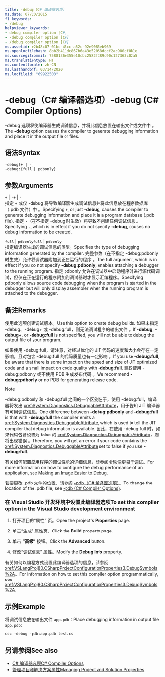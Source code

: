 ```yaml
---
title: -debug（C# 编译器选项）
ms.date: 07/20/2015
f1_keywords:
- /debug
helpviewer_keywords:
- debug compiler option [C#]
- -debug compiler option [C#]
- /debug compiler option [C#]
ms.assetid: e2b48c07-01bc-45cc-a52c-92e9085eb969
ms.openlocfilehash: 8bb2b411dc867b6a43e52058dccf2ac980cf0b1e
ms.sourcegitcommit: 7588136e355e10cbc2582f389c90c127363c02a5
ms.translationtype: HT
ms.contentlocale: zh-CN
ms.lasthandoff: 03/14/2020
ms.locfileid: "69922503"
---
```

# <a name="-debug-c-compiler-options"></a><span data-ttu-id="1a103-102">-debug（C# 编译器选项）</span><span class="sxs-lookup"><span data-stu-id="1a103-102">-debug (C# Compiler Options)</span></span>
<span data-ttu-id="1a103-103">-debug 选项将使编译器生成调试信息，并将此信息放置在输出文件或文件中  。</span><span class="sxs-lookup"><span data-stu-id="1a103-103">The **-debug** option causes the compiler to generate debugging information and place it in the output file or files.</span></span>  
  
## <a name="syntax"></a><span data-ttu-id="1a103-104">语法</span><span class="sxs-lookup"><span data-stu-id="1a103-104">Syntax</span></span>  
  
```console  
-debug[+ | -]  
-debug:{full | pdbonly}  
```  
  
## <a name="arguments"></a><span data-ttu-id="1a103-105">参数</span><span class="sxs-lookup"><span data-stu-id="1a103-105">Arguments</span></span>  
 <span data-ttu-id="1a103-106">`+` &#124; `-`</span><span class="sxs-lookup"><span data-stu-id="1a103-106">`+` &#124; `-`</span></span>  
 <span data-ttu-id="1a103-107">指定 `+` 或仅 -debug 将导致编译器生成调试信息并将此信息放在程序数据库（.pdb 文件）中  。</span><span class="sxs-lookup"><span data-stu-id="1a103-107">Specifying `+`, or just **-debug**, causes the compiler to generate debugging information and place it in a program database (.pdb file).</span></span> <span data-ttu-id="1a103-108">指定 `-`（在不指定 -debug 时生效）将导致不创建任何调试信息  。</span><span class="sxs-lookup"><span data-stu-id="1a103-108">Specifying `-`, which is in effect if you do not specify **-debug**, causes no debug information to be created.</span></span>  
  
 <span data-ttu-id="1a103-109">`full` &#124; `pdbonly`</span><span class="sxs-lookup"><span data-stu-id="1a103-109">`full` &#124; `pdbonly`</span></span>  
 <span data-ttu-id="1a103-110">指定编译器生成的调试信息的类型。</span><span class="sxs-lookup"><span data-stu-id="1a103-110">Specifies the type of debugging information generated by the compiler.</span></span> <span data-ttu-id="1a103-111">完整参数（在不指定 -debug:pdbonly 时生效）允许将调试器附加到正在运行的程序  。</span><span class="sxs-lookup"><span data-stu-id="1a103-111">The full argument, which is in effect if you do not specify **-debug:pdbonly**, enables attaching a debugger to the running program.</span></span> <span data-ttu-id="1a103-112">指定 pdbonly 允许在调试器中启动程序时进行源代码调试，但仅在正在运行的程序附加到调试器时才显示汇编程序。</span><span class="sxs-lookup"><span data-stu-id="1a103-112">Specifying pdbonly allows source code debugging when the program is started in the debugger but will only display assembler when the running program is attached to the debugger.</span></span>  
  
## <a name="remarks"></a><span data-ttu-id="1a103-113">备注</span><span class="sxs-lookup"><span data-stu-id="1a103-113">Remarks</span></span>  
 <span data-ttu-id="1a103-114">使用此选项创建调试版本。</span><span class="sxs-lookup"><span data-stu-id="1a103-114">Use this option to create debug builds.</span></span> <span data-ttu-id="1a103-115">如果未指定 -debug、-debug+ 或 -debug:full，则无法调试程序的输出文件    。</span><span class="sxs-lookup"><span data-stu-id="1a103-115">If **-debug**, **-debug+**, or **-debug:full** is not specified, you will not be able to debug the output file of your program.</span></span>  
  
 <span data-ttu-id="1a103-116">如果使用 -debug:full，请注意，对经过优化的 JIT 代码的速度和大小会存在一定影响，且对包含 -debug:full 的代码质量也有一定影响   。</span><span class="sxs-lookup"><span data-stu-id="1a103-116">If you use **-debug:full**, be aware that there is some impact on the speed and size of JIT optimized code and a small impact on code quality with **-debug:full**.</span></span> <span data-ttu-id="1a103-117">建议使用 -debug:pdbonly 或不使用 PDB 生成发布代码  。</span><span class="sxs-lookup"><span data-stu-id="1a103-117">We recommend **-debug:pdbonly** or no PDB for generating release code.</span></span>  
  
> [!NOTE]
> <span data-ttu-id="1a103-118">-debug:pdbonly 和 -debug:full 之间的一个区别在于，使用 -debug:full，编译器将发出 <xref:System.Diagnostics.DebuggableAttribute>，用于告知 JIT 编译器有可用调试信息。</span><span class="sxs-lookup"><span data-stu-id="1a103-118">One difference between **-debug:pdbonly** and **-debug:full** is that with **-debug:full** the compiler emits a <xref:System.Diagnostics.DebuggableAttribute>, which is used to tell the JIT compiler that debug information is available.</span></span> <span data-ttu-id="1a103-119">因此，在使用 -debug:full 时，如果代码包含设置为 false 的 <xref:System.Diagnostics.DebuggableAttribute>，则将出现错误  。</span><span class="sxs-lookup"><span data-stu-id="1a103-119">Therefore, you will get an error if your code contains the <xref:System.Diagnostics.DebuggableAttribute> set to false if you use **-debug:full**.</span></span>  
  
 <span data-ttu-id="1a103-120">有关如何配置应用程序的调试性能的详细信息，请参阅[令映像更易于调试](../../../framework/debug-trace-profile/making-an-image-easier-to-debug.md)。</span><span class="sxs-lookup"><span data-stu-id="1a103-120">For more information on how to configure the debug performance of an application, see [Making an Image Easier to Debug](../../../framework/debug-trace-profile/making-an-image-easier-to-debug.md).</span></span>  
  
 <span data-ttu-id="1a103-121">若要更改 .pdb 文件的位置，请参阅 [-pdb（C# 编译器选项）](./pdb-compiler-option.md)。</span><span class="sxs-lookup"><span data-stu-id="1a103-121">To change the location of the .pdb file, see [-pdb (C# Compiler Options)](./pdb-compiler-option.md).</span></span>  
  
### <a name="to-set-this-compiler-option-in-the-visual-studio-development-environment"></a><span data-ttu-id="1a103-122">在 Visual Studio 开发环境中设置此编译器选项</span><span class="sxs-lookup"><span data-stu-id="1a103-122">To set this compiler option in the Visual Studio development environment</span></span>  
  
1. <span data-ttu-id="1a103-123">打开项目的“属性”  页。</span><span class="sxs-lookup"><span data-stu-id="1a103-123">Open the project's **Properties** page.</span></span>  
  
2. <span data-ttu-id="1a103-124">单击“生成”  属性页。</span><span class="sxs-lookup"><span data-stu-id="1a103-124">Click the **Build** property page.</span></span>  
  
3. <span data-ttu-id="1a103-125">单击 **“高级”** 按钮。</span><span class="sxs-lookup"><span data-stu-id="1a103-125">Click the **Advanced** button.</span></span>  
  
4. <span data-ttu-id="1a103-126">修改“调试信息”  属性。</span><span class="sxs-lookup"><span data-stu-id="1a103-126">Modify the **Debug Info** property.</span></span>  
  
 <span data-ttu-id="1a103-127">有关如何以编程方式设置此编译器选项的信息，请参阅 <xref:VSLangProj80.CSharpProjectConfigurationProperties3.DebugSymbols%2A>。</span><span class="sxs-lookup"><span data-stu-id="1a103-127">For information on how to set this compiler option programmatically, see <xref:VSLangProj80.CSharpProjectConfigurationProperties3.DebugSymbols%2A>.</span></span>  
  
## <a name="example"></a><span data-ttu-id="1a103-128">示例</span><span class="sxs-lookup"><span data-stu-id="1a103-128">Example</span></span>  
 <span data-ttu-id="1a103-129">将调试信息放在输出文件 `app.pdb`：</span><span class="sxs-lookup"><span data-stu-id="1a103-129">Place debugging information in output file `app.pdb`:</span></span>  
  
```console  
csc -debug -pdb:app.pdb test.cs  
```  
  
## <a name="see-also"></a><span data-ttu-id="1a103-130">另请参阅</span><span class="sxs-lookup"><span data-stu-id="1a103-130">See also</span></span>

- [<span data-ttu-id="1a103-131">C# 编译器选项</span><span class="sxs-lookup"><span data-stu-id="1a103-131">C# Compiler Options</span></span>](./index.md)
- [<span data-ttu-id="1a103-132">管理项目和解决方案属性</span><span class="sxs-lookup"><span data-stu-id="1a103-132">Managing Project and Solution Properties</span></span>](/visualstudio/ide/managing-project-and-solution-properties)
